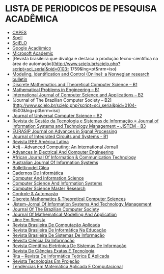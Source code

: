 # LISTA DE PERIODICOS DE PESQUISA ACADÊMICA

- [CAPES](http://www.periodicos.capes.gov.br/)
- [Spell](http://www.spell.org.br/)
- [SciELO](http://www.scielo.org/php/index.php)
- [Google Acadêmico](https://scholar.google.com.br/)
- [Microsoft Academic](http://academic.research.microsoft.com/)
- [Revista brasileira que divulga e destaca a produção tecno-científica na área de automação](http://www.scielo.br/scielo.php?script=sci_serial&pid=0103-
1759&lng=pt&nrm=iso)
- [Modeling, Identification and Control (Online): a Norwegian research bulletin](http://www.mic-journal.no/)
- [Discrete Mathematics and Theoretical Computer Science – B1](http://www.dmtcs.org/dmtcs-ojs/index.php/dmtcs)
- [Mathematical Problems in Engineering – B1](http://www.hindawi.com/journals/mpe/contents/)
- [International Journal of Computer Science and Applications – B2](http://www.tmrfindia.org/ijcsa.html)
- [Journal of The Brazilian Computer Society – B2](http://www.scielo.br/scielo.php?script=sci_serial&pid=0104-
6500&lng=pt&nrm=iso)
- [Journal of Universal Computer Science – B2](http://www.jucs.org/jucs_info/acm_categories)
- [Revista de Gestão da Tecnologia e Sistemas de Informação = Journal of Information Systems and Technology Management – JISTEM – B3](http://www.jistem.fea.usp.br/index.php/jistem/issue/archive)
- [EURASIP Journal on Advances in Signal Processing](http://asp.eurasipjournals.com/content)
- [Journal of Integrated Circuits and Systems - B1](http://www.sbmicro.org.br/jics/)
- [Revista IEEE América Latina](http://www.ewh.ieee.org/reg/9/etrans/esp/publicaciones.php)
- [Acij – Advanced Computing: An International Jornall](http://airccse.org/journal/acij/acij.html)
- [Advances In Electrical And Computer Engineering](http://www.aece.ro/)
- [African Journal Of Information & Communication Technology](https://epress.lib.uts.edu.au/Journals/Index.Php/Ajict/Article/View/Biaj2013001)
- [Australian Journal Of Information Systems](Http://Dl.Acs.Org.Au/Index.Php/Ajis)
- [Bollettinodel Cilea](Http://Bollettino.Cilea.It/Article/View/6747/6841)
- [Cadernos De Informática](Http://Seer.Ufrgs.Br/Cadernosdeinformatica)
- [Computer And Information Science](Http://Www.Ccsenet.Org/Journal/Index.Php/Cis/Index)
- [Computer Science And Information Systems](Http://Www.Comsis.Org/)
- [Computer Science Master Research](Http://Csmr.Cs.Pub.Ro/Index.Php/Csmr)
- [Controle & Automação](Http://Www.Sba.Org.Br/Revista/)
- [Discrete Mathematics & Theoretical Computer Sciences](Http://Www.Dmtcs.Org/Dmtcs-Ojs/Index.Php/Dmtcs)
- [Jistem-Jornal Of Information Systems And Technology Management](Http://Www.Jistem.Fea.Usp.Br/Index.Php/Jistem)
- [Journal Of The Brazilian Computer Society](http://www.scielo.br/scielo.php?script=sci_serial&pid=0104-6500&lng=en&nrm=iso)
- [Journal Of Mathematical Modelling And Application](Http://Proxy.Furb.Br/Ojs/Index.Php/Modelling)
- [Liinc Em Revista](Http://Revista.Ibict.Br/Liinc/Index.Php/Liinc)
- [Revista Brasileira De Computação Aplicada](Http://Www.Upf.Br/Seer/Index.Php/Rbca)
- [Revista Brasileira De Informática Na Educação](Http://Www.Br-Ie.Org/Pub/Index.Php/Rbie)
- [Revista Brasileira De Sistemas De Informação](Http://Www.Seer.Unirio.Br/Index.Php/Isys)
- [Revista Ciência Da Informação](Http://Revista.Ibict.Br/Ciinf/Index.Php/Ciinf)
- [Revista Científica Eletrônica De Sistemas De Informação](Http://Revistas.Facecla.Com.Br/Index.Php/Reinfo)
- [Revista De Ciências Exatas E Tecnologia](Http://Sare.Anhanguera.Com/Index.Php/Rcext)
- [Rita – Revista De Informática Teórica E Aplicada](Http://Seer.Ufrgs.Br/Rita)
- [Revista Tecnologias Em Projeção](Http://Revista.Faculdadeprojecao.Edu.Br/Index.Php/Projecao4)
- [Tendências Em Matemática Aplicada E Computacional](http://www.sbmac.org.br/tema/seer/index.php/tema/index)

